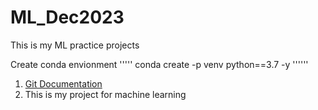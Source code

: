 # ML_Dec2023
This is my ML practice projects 

Create conda envionment
'''''
conda create -p venv python==3.7 -y
''''''

1. [Git Documentation](https://git-scm.com/docs/gittutorial)
2. This is my project for machine learning

